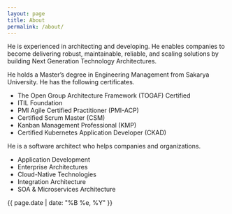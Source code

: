 ```yaml
---
layout: page
title: About
permalink: /about/
---
```


He is experienced in architecting and developing. He enables companies to become delivering robust, maintainable, reliable, and scaling solutions by building Next Generation Technology Architectures.

He holds a Master’s degree in Engineering Management from Sakarya University. He has the following certificates.

- The Open Group Architecture Framework (TOGAF) Certified
- ITIL Foundation
- PMI Agile Certified Practitioner (PMI-ACP)
- Certified Scrum Master (CSM)
- Kanban Management Professional (KMP)
- Certified Kubernetes Application Developer (CKAD)

He is a software architect who helps companies and organizations.

- Application Development
- Enterprise Architectures
- Cloud-Native Technologies
- Integration Architecture
- SOA & Microservices Architecture

<p>{{ page.date | date: "%B %e, %Y" }}</p>